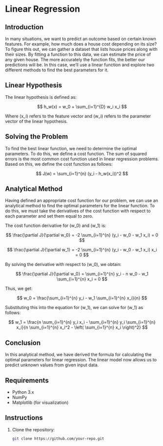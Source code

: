 # Linear Regression

## Introduction

In many situations, we want to predict an outcome based on certain known features. For example, how much does a house cost depending on its size? To figure this out, we can gather a dataset that lists house prices along with their sizes. By fitting a function to this data, we can estimate the price of any given house. The more accurately the function fits, the better our predictions will be. In this case, we’ll use a linear function and explore two different methods to find the best parameters for it.

## Linear Hypothesis

The linear hypothesis is defined as:

$$
h_w(x) = w_0 + \sum_{i=1}^{D} w_i x_i
$$

Where \(x_i\) refers to the feature vector and \(w_i\) refers to the parameter vector of the linear hypothesis.

## Solving the Problem

To find the best linear function, we need to determine the optimal parameters. To do this, we define a cost function. The sum of squared errors is the most common cost function used in linear regression problems. Based on this, we define the cost function as follows:

$$
J(w) = \sum_{i=1}^{n} (y_i - h_w(x_i))^2
$$

## Analytical Method

Having defined an appropriate cost function for our problem, we can use an analytical method to find the optimal parameters for the linear function. To do this, we must take the derivatives of the cost function with respect to each parameter and set them equal to zero.

The cost function derivative for \(w_0\) and \(w_1\) is:

$$
\frac{\partial J}{\partial w_0} = -2 \sum_{i=1}^{n} (y_i - w_0 - w_1 x_i) = 0
$$

$$
\frac{\partial J}{\partial w_1} = -2 \sum_{i=1}^{n} (y_i - w_0 - w_1 x_i) x_i = 0
$$

By solving the derivative with respect to \(w_0\), we obtain:

$$
\frac{\partial J}{\partial w_0} = \sum_{i=1}^{n} y_i - n w_0 - w_1 \sum_{i=1}^{n} x_i = 0
$$

Thus, we get:

$$
w_0 = \frac{\sum_{i=1}^{n} y_i - w_1 \sum_{i=1}^{n} x_i}{n}
$$

Substituting this into the equation for \(w_1\), we can solve for \(w_1\) as follows:

$$
w_1 = \frac{n \sum_{i=1}^{n} y_i x_i - \sum_{i=1}^{n} y_i \sum_{i=1}^{n} x_i}{n \sum_{i=1}^{n} x_i^2 - \left( \sum_{i=1}^{n} x_i \right)^2}
$$

## Conclusion

In this analytical method, we have derived the formula for calculating the optimal parameters for linear regression. The linear model now allows us to predict unknown values from given input data.

## Requirements

- Python 3.x
- NumPy
- Matplotlib (for visualization)

## Instructions

1. Clone the repository:
   ```bash
   git clone https://github.com/your-repo.git
